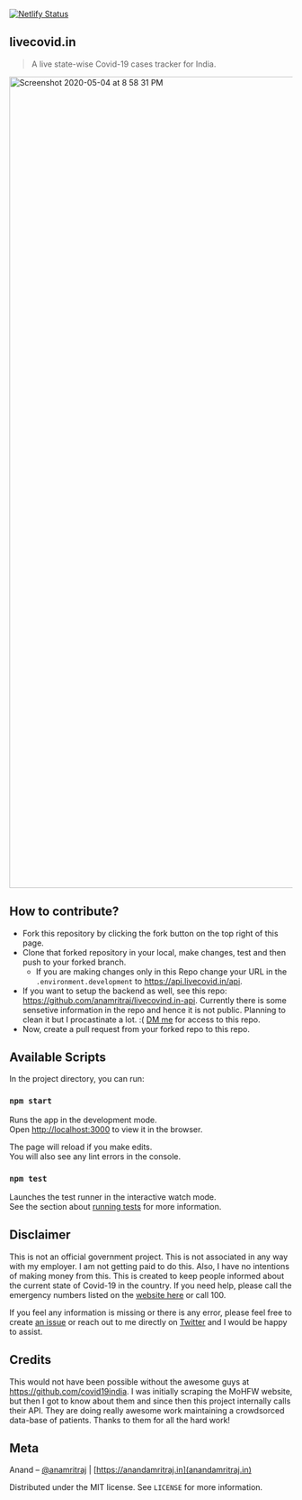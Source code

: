 [![Netlify Status](https://api.netlify.com/api/v1/badges/fbdfd508-acd8-403a-b24a-209e1e7e9419/deploy-status)](https://app.netlify.com/sites/gallant-shirley-8651b6/deploys)
## livecovid.in 
> A live state-wise Covid-19 cases tracker for India.
<img width="1440" alt="Screenshot 2020-05-04 at 8 58 31 PM" src="https://user-images.githubusercontent.com/11889942/80983320-10467b00-8e4a-11ea-88fb-9092bc5c2b33.png">

## How to contribute?
- Fork this repository by clicking the fork button on the top right of this page.
- Clone that forked repository in your local, make changes, test and then push to your forked branch.
  - If you are making changes only in this Repo change your URL in the `.environment.development` to https://api.livecovid.in/api.
- If you want to setup the backend as well, see this repo: https://github.com/anamritraj/livecovind.in-api. Currently there is some sensetive information in the repo and hence it is not public. Planning to clean it but I procastinate a lot. :( [DM me](https://twitter.com/anamritraj) for access to this repo. 
- Now, create a pull request from your forked repo to this repo.

## Available Scripts

In the project directory, you can run:

### `npm start`

Runs the app in the development mode.<br />
Open [http://localhost:3000](http://localhost:3000) to view it in the browser.

The page will reload if you make edits.<br />
You will also see any lint errors in the console.

### `npm test`

Launches the test runner in the interactive watch mode.<br />
See the section about [running tests](https://facebook.github.io/create-react-app/docs/running-tests) for more information.

## Disclaimer

This is not an official government project. This is not associated in any way with my employer. I am not getting paid to do this. Also, I have no intentions of making money from this. This is created to keep people informed about the current state of Covid-19 in the country. If you need help, please call the emergency numbers listed on the [website here](https://www.mohfw.gov.in/) or call 100.

If you feel any information is missing or there is any error, please feel free to create [an issue](https://github.com/anamritraj/livecovid.in-webapp/issues/new) or reach out to me directly on [Twitter](https://twitter.com/anamritraj) and I would be happy to assist.

## Credits

This would not have been possible without the awesome guys at https://github.com/covid19india. I was initially scraping the MoHFW website, but then I got to know about them and since then this project internally calls their API. They are doing really awesome work maintaining a crowdsorced data-base of patients. Thanks to them for all the hard work!

## Meta

Anand – [@anamritraj](https://twitter.com/anamritraj) | [https://anandamritraj.in](anandamritraj.in) 

Distributed under the MIT license. See ``LICENSE`` for more information.

